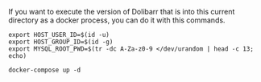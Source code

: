 If you want to execute the version of Dolibarr that is into this current directory as a docker process, you can do it with this commands.

	export HOST_USER_ID=$(id -u)
	export HOST_GROUP_ID=$(id -g)
	export MYSQL_ROOT_PWD=$(tr -dc A-Za-z0-9 </dev/urandom | head -c 13; echo)

	docker-compose up -d
